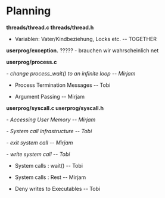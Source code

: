 # Planning #

**threads/thread.c
threads/thread.h**

- Variablen: Vater/Kindbeziehung, Locks etc. -- TOGETHER


**userprog/exception.**
????? - brauchen wir wahrscheinlich net


**userprog/process.c**

_- change process\_wait() to an infinite loop -- Mirjam_


- Process Termination Messages -- Tobi

- Argument Passing -- Mirjam


**userprog/syscall.c
userprog/syscall.h**

_- Accessing User Memory -- Mirjam_

_- System call infrastructure -- Tobi_

_- exit system call -- Mirjam_

_- write system call -- Tobi_


- System calls : wait() -- Tobi

- System calls : Rest -- Mirjam

- Deny writes to Executables -- Tobi